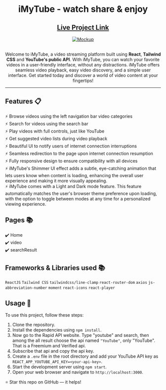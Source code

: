 <div align="center">

<h1><strong>iMyTube</strong> - watch share & enjoy</h1>

<h2>
  <a href="https://imytube.netlify.app/">Live Project Link</a>
</h2>

<div align="center">
  <a href="https://imytube.netlify.app/">
    <img alt="Mockup" src="https://user-images.githubusercontent.com/108585532/234017327-dfcc7374-71a3-4b5b-ae9c-299012e76792.png" />
  </a>
</div>

<br/>

<P>Welcome to iMyTube, a video streaming platform built using <strong>React</strong>, <strong>Tailwind CSS</strong> and <strong>YouTube's public API</strong>. With iMyTube, you can watch your favorite videos in a user-friendly interface, without any distractions. iMyTube offers seamless video playback, easy video discovery, and a simple user interface. Get started today and discover a world of video content at your fingertips!</p>

</div>

---

## Features 📋

⚡️ Browse videos using the left navigation bar video categories\
⚡️ Search for videos using the search bar\
⚡️ Play videos with full controls, just like YouTube\
⚡️ Get suggested video lists during video playback\
⚡️ Beautiful UI to notify users of internet connection interruptions\
⚡️ Seamless redirection to the page upon internet connection resumption\
⚡️ Fully responsive design to ensure compatibility with all devices\
⚡️ iMyTube's Shimmer UI effect adds a subtle, eye-catching animation that lets users know when content is loading, enhancing the overall user experience and making it more visually appealing.\
⚡️ iMyTube comes with a Light and Dark mode feature. This feature automatically matches the user's browser theme preference upon loading, with the option to toggle between modes at any time for a personalized viewing experience.

## Pages 📚

✔️ Home\
✔️ video\
✔️ searchResult

## Frameworks & Libraries used 📚

`ReactJS` `Tailwind CSS` `tailwindcss/line-clamp` `react-router-dom` `axios` `js-abbreviation-number` `moment` `react-icons` `react-player`

## Usage 🍕

To use this project, follow these steps:

1. Clone the repository.
2. Install the dependencies using `npm install`.
3. Now go to the Rapid API website. Type "youtube" and search, then among the all result choose the api named `"YouTube"`, only "YouTube". That is a Freemium and Verified api.
4. Subscribe that api and copy the api key.
5. Create a `.env` file in the root directory and add your YouTube API key as `REACT_APP_YOUTUBE_API_KEY=<your-api-key>`.
6. Start the development server using `npm start`.
7. Open your web browser and navigate to `http://localhost:3000`.

⭐ Star this repo on GitHub — it helps!
